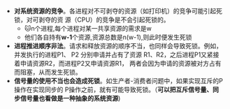 
- **对系统资源的竞争**。各进程对不可剥夺的资源（如打印机）的竞争可能引起死锁，对可剥夺的资 源（CPU）的竞争是不会引起死锁的。
	- 🐱n个进程,每个进程对某一共享资源的需求是w
	- 他们各自持有**w-1**个资源,资源总数是n(w-1),则此时便发生死锁
- **进程推进顺序非法**。请求和释放资源的顺序不当，也同样会导致死锁。例如，并发执行的进程P1、 P2 分别申请并占有了资源 R1、R2，之后进程P1又紧接着申请资源R2，而进程P2又申请资源R1， 两者会因为申请的资源被对方占有而阻塞，从而发生死锁。 
- **信号量的使用不当也会造成死锁**。如生产者-消费者问题中，如果实现互斥的P操作在实现同步的 P操作之前，就有可能导致死锁。（**可以把互斥信号量、同步信号量也看做是一种抽象的系统资源**)